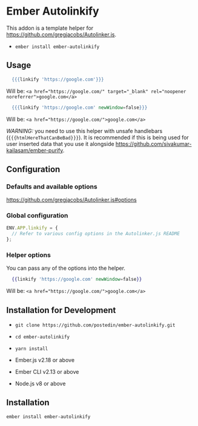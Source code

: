 # Ember Autolinkify

This addon is a template helper for https://github.com/gregjacobs/Autolinker.js.


* `ember install ember-autolinkify`

## Usage

```handlebars
  {{{linkify 'https://google.com'}}}
```
Will be: `<a href="https://google.com/" target="_blank" rel="noopener noreferrer">google.com</a>`

```handlebars
  {{{linkify 'https://google.com' newWindow=false}}}
```
Will be: `<a href="https://google.com/">google.com</a>`

*WARNING:* you need to use this helper with unsafe handlebars (`{{{htmlHereThatCanBeBad}}}`). It is recommended if this is being used for user inserted data that you use it alongside https://github.com/sivakumar-kailasam/ember-purify.

## Configuration

### Defaults and available options

https://github.com/gregjacobs/Autolinker.js#options

### Global configuration
```js
ENV.APP.linkify = {
  // Refer to various config options in the Autolinker.js README
};
```

### Helper options

You can pass any of the options into the helper.

```handlebars
  {{linkify 'https://google.com' newWindow=false}}
```
Will be: `<a href="https://google.com/">google.com</a>`

## Installation for Development

* `git clone https://github.com/postedin/ember-autolinkify.git`
* `cd ember-autolinkify`
* `yarn install`

* Ember.js v2.18 or above
* Ember CLI v2.13 or above
* Node.js v8 or above


Installation
------------------------------------------------------------------------------

```
ember install ember-autolinkify
```
